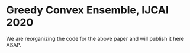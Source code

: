 # Greedy Convex Ensemble, IJCAI 2020
We are reorganizing the code for the above paper and will publish it here ASAP.
